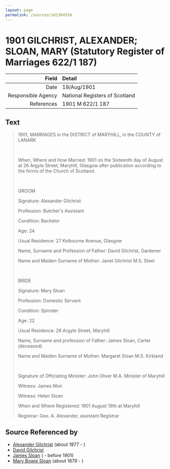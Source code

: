 ```yaml
---
layout: page
permalink: /sources/s62364534
---
```


# 1901 GILCHRIST, ALEXANDER; SLOAN, MARY (Statutory Register of Marriages 622/1 187)

Field | Detail
---:|:---
Date | 19/Aug/1901
Responsible Agency | National Registers of Scotland
References | 1901 M 622/1 187

## Text

> 1901, MARRIAGES in the DISTRICT of MARYHILL, in the COUNTY of LANARK
>
> <br/>
>
> When, Where and How Married: 1901 on the Sixteenth day of August at 26 Argyle Street, Maryhill, Glasgow after publication according to the forms of the Church of Scotland.
>
> <br/>
>
> GROOM
>
> Signature: Alexander Gilchrist
>
> Profession: Butcher's Assistant
>
> Condition: Bachelor
>
> Age: 24
>
> Usual Residence: 27 Kelbourne Avenue, Glasgow
>
> Name, Surname and Profession of Father: David Gilchrist, Gardener
>
> Name and Maiden Surname of Mother: Janet Gilchrist M.S. Steel
>
> <br/>
>
> BRIDE
>
> Signature: Mary Sloan
>
> Profession: Domestic Servant
>
> Condition: Spinster
>
> Age: 22
>
> Usual Residence: 26 Argyle Street, Maryhill
>
> Name, Surname and profession of Father: James Sloan, Carter (deceased)
>
> Name and Maiden Surname of Mother: Margaret Sloan M.S. Kirkland
>
> <br/>
>
> Signature of Officiating Minister: John Oliver M.A. Minister of Maryhill
>
> Witness: James Moir
>
> Witness: Helen Sloan
>
> When and Where Registered: 1901 August 19th at Maryhill
>
> Registrar: Geo. A. Alexander, assistant Registrar
>

## Source Referenced by

* [Alexander Gilchrist](../people/@61092708@-alexander-gilchrist-b1877-d.md) (about 1877 - )
* [David Gilchrist](../people/@89232476@-david-gilchrist-b-d.md)
* [James Sloan](../people/@16524688@-james-sloan-b-d1901.md) ( - before 1901)
* [Mary Bowie Sloan](../people/@59122260@-mary-bowie-sloan-b1879-d.md) (about 1879 - )

